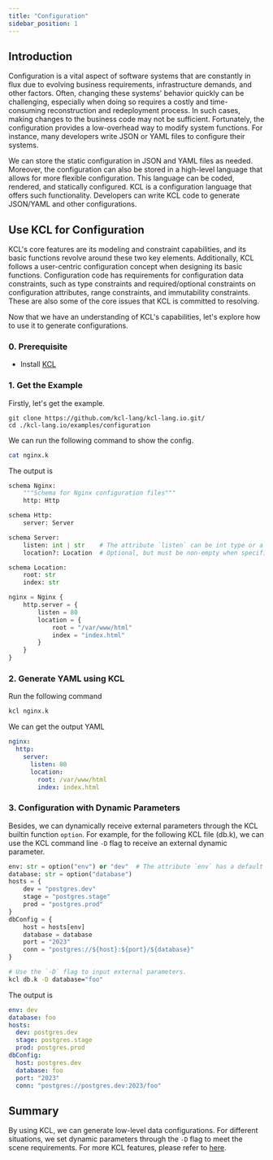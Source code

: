 ```yaml
---
title: "Configuration"
sidebar_position: 1
---
```


## Introduction

Configuration is a vital aspect of software systems that are constantly in flux due to evolving business requirements, infrastructure demands, and other factors. Often, changing these systems' behavior quickly can be challenging, especially when doing so requires a costly and time-consuming reconstruction and redeployment process. In such cases, making changes to the business code may not be sufficient. Fortunately, the configuration provides a low-overhead way to modify system functions. For instance, many developers write JSON or YAML files to configure their systems.

We can store the static configuration in JSON and YAML files as needed. Moreover, the configuration can also be stored in a high-level language that allows for more flexible configuration. This language can be coded, rendered, and statically configured. KCL is a configuration language that offers such functionality. Developers can write KCL code to generate JSON/YAML and other configurations.

## Use KCL for Configuration

KCL's core features are its modeling and constraint capabilities, and its basic functions revolve around these two key elements. Additionally, KCL follows a user-centric configuration concept when designing its basic functions. Configuration code has requirements for configuration data constraints, such as type constraints and required/optional constraints on configuration attributes, range constraints, and immutability constraints. These are also some of the core issues that KCL is committed to resolving.

Now that we have an understanding of KCL's capabilities, let's explore how to use it to generate configurations.

### 0. Prerequisite

- Install [KCL](https://kcl-lang.io/docs/user_docs/getting-started/install)

### 1. Get the Example

Firstly, let's get the example.

```shell
git clone https://github.com/kcl-lang/kcl-lang.io.git/
cd ./kcl-lang.io/examples/configuration
```

We can run the following command to show the config.

```bash
cat nginx.k
```

The output is

```python
schema Nginx:
    """Schema for Nginx configuration files"""
    http: Http

schema Http:
    server: Server

schema Server:
    listen: int | str    # The attribute `listen` can be int type or a string type.
    location?: Location  # Optional, but must be non-empty when specified

schema Location:
    root: str
    index: str

nginx = Nginx {
    http.server = {
        listen = 80
        location = {
            root = "/var/www/html"
            index = "index.html"
        }
    }
}
```

### 2. Generate YAML using KCL

Run the following command

```bash
kcl nginx.k
```

We can get the output YAML

```yaml
nginx:
  http:
    server:
      listen: 80
      location:
        root: /var/www/html
        index: index.html
```

### 3. Configuration with Dynamic Parameters

Besides, we can dynamically receive external parameters through the KCL builtin function `option`. For example, for the following KCL file (db.k), we can use the KCL command line `-D` flag to receive an external dynamic parameter.

```python
env: str = option("env") or "dev"  # The attribute `env` has a default value "dev"
database: str = option("database")
hosts = {
    dev = "postgres.dev"
    stage = "postgres.stage"
    prod = "postgres.prod"
}
dbConfig = {
    host = hosts[env]
    database = database
    port = "2023"
    conn = "postgres://${host}:${port}/${database}"
}
```

```bash
# Use the `-D` flag to input external parameters.
kcl db.k -D database="foo"
```

The output is

```yaml
env: dev
database: foo
hosts:
  dev: postgres.dev
  stage: postgres.stage
  prod: postgres.prod
dbConfig:
  host: postgres.dev
  database: foo
  port: "2023"
  conn: "postgres://postgres.dev:2023/foo"
```

## Summary

By using KCL, we can generate low-level data configurations. For different situations, we set dynamic parameters through the `-D` flag to meet the scene requirements. For more KCL features, please refer to [here](/docs/reference/lang/tour).
